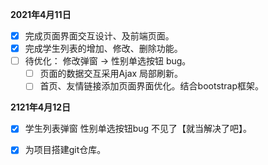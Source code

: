 **2021年4月11日** 

- [x] 完成页面界面交互设计、及前端页面。
- [x] 完成学生列表的增加、修改、删除功能。
- [ ] 待优化： 修改弹窗 -> 性别单选按钮 bug。
   - [ ] 页面的数据交互采用Ajax 局部刷新。
   - [ ] 首页、友情链接添加页面界面优化。结合bootstrap框架。

**2121年4月12日**

- [x] 学生列表弹窗 性别单选按钮bug  不见了【就当解决了吧】。
- [x] 为项目搭建git仓库。

